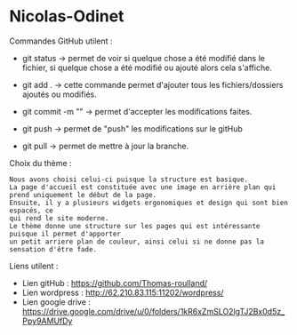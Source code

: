 # Nicolas-Odinet

Commandes GitHub utilent : 

- git status -> permet de voir si quelque chose a été modifié dans le fichier, si quelque chose
a été modifié ou ajouté alors cela s'affiche.

- git add . -> cette commande permet d'ajouter tous les fichiers/dossiers ajoutés ou modifiés.

- git commit -m "" -> permet d'accepter les modifications faites.

- git push -> permet de "push" les modifications sur le gitHub 

- git pull -> permet de mettre à jour la branche.

Choix du thème :

	Nous avons choisi celui-ci puisque la structure est basique. 
	La page d'accueil est constituée avec une image en arrière plan qui prend uniquement le début de la page. 
	Ensuite, il y a plusieurs widgets ergonomiques et design qui sont bien espacés, ce 
	qui rend le site moderne. 
	Le thème donne une structure sur les pages qui est intéressante puisque il permet d'apporter 
	un petit arriere plan de couleur, ainsi celui si ne donne pas la sensation d'être fade.

Liens utilent : 

- Lien gitHub : https://github.com/Thomas-roulland/
- Lien wordpress : http://62.210.83.115:11202/wordpress/
- Lien google drive : https://drive.google.com/drive/u/0/folders/1kR6xZmSLO2lgTJ2Bx0d5z_Ppy9AMUfDy
